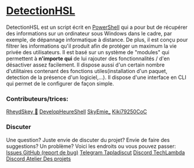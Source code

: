 # [DetectionHSL](https://github.com/woomy4680-exe/DetectionHSL) 
DetectionHSL est un script écrit en [PowerShell](https://github.com/powershell/powershell) qui a pour but de récupérer des informations sur un ordinateur sous Windows dans le cadre, par exemple, de dépannage informatique à distance. De plus, il est conçu pour filtrer les informations qu'il produit afin de protéger un maximum la vie privée des utilisateurs. Il est basé sur un système de "modules" qui permettent à **n'importe qui** de lui rajouter des fonctionnalités / d'en désactiver assez facilement. Il dispose aussi d'un certain nombre d'utilitaires contenant des fonctions utiles(installation d'un paquet, detection de la présence d'un logiciel,...). Il dispose d'une interface en CLI qui permet de le configurer de façon simple.
### Contributeurs/trices:
[RheydSkey 🍪](https://github.com/Rheydskey)
[DevelopHeureShell](https://github.com/DevelopHeureShell)
[SkyEmie_](https://github.com/SkyEmie)
[Kiki79250CoC](https://twitter.com/Kiki79250CoC)

### Discuter
Une question? Juste envie de discuter du projet? Envie de faire des suggestions? Un problème? Voici les endroits ou vous pouvez passer:
[Issues GitHub (report de bug)](https://github.com/DetectionHSL/DetectionHSL/issues)
[Telegram Tapladiscut](https://t.me/woomy4680)
[Discord TechLambda](https://discord.gg/ARQGTS9)
[Discord Atelier Des projets](https://discord.gg/wNcrRpD)
